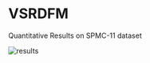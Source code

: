 # VSRDFM
Quantitative Results on SPMC-11 dataset

![results](https://img-blog.csdnimg.cn/20200730130233802.png?x-oss-process=image/watermark,type_ZmFuZ3poZW5naGVpdGk,shadow_10,text_aHR0cHM6Ly9ibG9nLmNzZG4ubmV0L3dlaXhpbl80MjA1NDUwOA==,size_16,color_FFFFFF,t_70)
